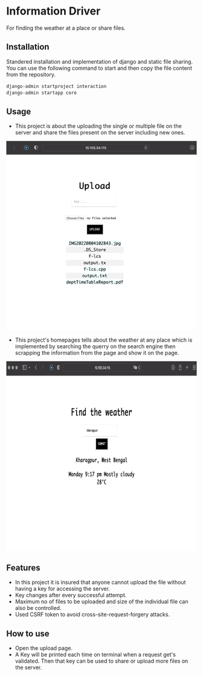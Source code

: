 #  Information Driver

 For finding the weather at a place or share files.

## Installation

Standered installation and implementation of django and static file sharing.
You can use the following command to start and then copy the file content from the repository.

```bash
django-admin startproject interaction
django-admin startapp core
```

## Usage


* This project is about the uploading the single or multiple file on the server and share the files present on the server including new ones.
<img src='Screenshot 2022-08-15 at 9.22.10 PM.png' width = '800' img>

* This project's homepages tells about the weather at any place which is implemented by searching the querry on the search engine then scrapping the information from the page and show it on the page.
<img src='Screenshot 2022-08-15 at 9.19.36 PM.png' height = '500' img>

## Features
* In this project it is insured that anyone cannot upload the file without having a key for accessing the server.
* Key changes after every successful attempt.
* Maximum no of files to be uploaded and size of the individual file can also be controlled.
* Used CSRF token to avoid cross-site-request-forgery attacks.
## How to use
* Open the upload page.
* A Key will be printed each time on terminal when a request get's validated. Then that key can be used to share or upload more files on the server.
